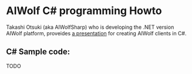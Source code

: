 # AIWolf C# programming Howto

Takashi Otsuki (aka AIWolfSharp) who is developing the .NET version AIWolf platform,
proveides [a
presentation](https://www.slideshare.net/takots/how-to-createaiwolfagentinc200)
for creating AIWolf clients in C#.

## C# Sample code:

TODO
